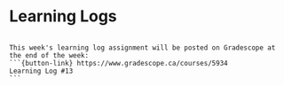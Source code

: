 # Learning Logs

````{card}

This week's learning log assignment will be posted on Gradescope at the end of the week:
```{button-link} https://www.gradescope.ca/courses/5934
Learning Log #13
```
````
